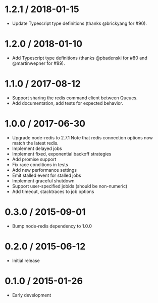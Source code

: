 1.2.1 / 2018-01-15
==================

  * Update Typescript type definitions (thanks @brickyang for #90).

1.2.0 / 2018-01-10
==================

  * Add Typescript type definitions (thanks @pbadenski for #80 and @martinwepner for #89).

1.1.0 / 2017-08-12
==================

  * Support sharing the redis command client between Queues.
  * Add documentation, add tests for expected behavior.

1.0.0 / 2017-06-30
==================

  * Upgrade node-redis to 2.7.1
    Note that redis connection options now match the latest redis.
  * Implement delayed jobs
  * Implement fixed, exponential backoff strategies
  * Add promise support
  * Fix race conditions in tests
  * Add new performance settings
  * Emit stalled event for stalled jobs
  * Implement graceful shutdown
  * Support user-specified jobids (should be non-numeric)
  * Add timeout, stacktraces to job options

0.3.0 / 2015-09-01
==================

  * Bump node-redis dependency to 1.0.0

0.2.0 / 2015-06-12
==================

  * Initial release

0.1.0 / 2015-01-26
==================

  * Early development
